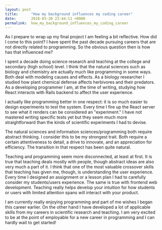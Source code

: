 ```yaml
---
layout: post
title:      "How my background influences my coding career"
date:       2018-03-20 23:44:11 +0000
permalink:  how_my_background_influences_my_coding_career
---
```


As I prepare to wrap up my final project I am feeling a bit reflective. How did I come to this point? I have spent the past decade pursuing careers that are not directly related to programming. So the obvious question then is how has that influenced me? 

I spent a decade doing science research and teaching at the college and secondary (high school) level. I think that the natural sciences such as biology and chemistry are actually much like programming in some ways. Both deal with modeling causes and effects. As a biology researcher I studied how plant chemical defense affects herbivores and their predators. As a developing programmer I am, at the time of writing, studying how React interacts with Rails backend to affect the user experience. 

I actually like programming better in one respect: it is so much easier to design experiments to test the system. Every time I fire up the React server to see what it renders can be considered an "experiment." I have not mastered writing specific tests yet but they seem much more straightforward than the kinds of scientific experiments I had to devise. 

The natural sciences and information sciences/programming both require abstract thinking. I consider this to be my strongest trait. Both require a certain attentiveness to detail, a drive to innovate, and an appreciation for efficiency. The transition in that respect has been quite natural. 

Teaching and programming seem more disconnected, at least at first. It is true that teaching deals mostly with people, though abstract ideas are also very much a part of it. I think that one of the most valuable crossover skills that teaching has given me, though, is understanding the user experience. Every time I designed an assignment or a lesson plan I had to carefully consider my students/users experience. The same is true with frontend web development. Teaching really helps develop your intuition for how students or users with limited attention spans will interact with your product.

I am currently really enjoying programming and part of me wishes I began this career earlier. On the other hand I have developed a lot of applicable skills from my careers in scientific research and teaching. I am very excited to be at the point of employable for a new career in programming and I can hardly wait to get started!
